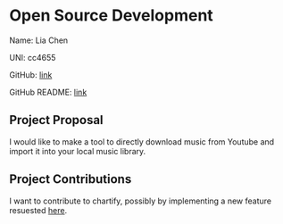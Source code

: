 # Open Source Development

Name: Lia Chen

UNI: cc4655

GitHub: [link](https://github.com/cordeliachen)

GitHub README: [link](https://github.com/cordeliachen/cordeliachen/blob/main/README.md)

## Project Proposal

I would like to make a tool to directly download music from Youtube and import it into your local music library.

## Project Contributions

I want to contribute to chartify, possibly by implementing a new feature resuested [here](https://github.com/spotify/chartify/issues/136).
